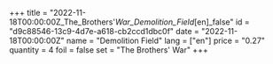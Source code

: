 +++
title = "2022-11-18T00:00:00Z_The_Brothers'_War_Demolition_Field_[en]_false"
id = "d9c88546-13c9-4d7e-a618-cb2ccd1dbc0f"
date = "2022-11-18T00:00:00Z"
name = "Demolition Field"
lang = ["en"]
price = "0.27"
quantity = 4
foil = false
set = "The Brothers' War"
+++
